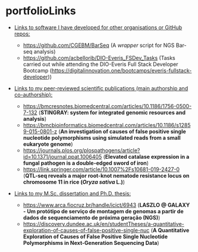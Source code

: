 # portfolioLinks

* <u>Links to software I have developed for other organisations or GitHub repos:</u>

  * https://github.com/CGEBM/BarSeq (A *wrapper* script for NGS Bar-seq analysis)
  * https://github.com/acbellorib/DIO-Everis_FSDev_Tasks (Tasks carried out while attending the DIO-Everis Full Stack Developer Bootcamp (https://digitalinnovation.one/bootcamps/everis-fullstack-developer))
  
* <u>Links to my peer-reviewed scientific publications (main authorship and co-authorship):</u>

  * https://bmcresnotes.biomedcentral.com/articles/10.1186/1756-0500-7-132 (**STINGRAY: system for integrated genomic resources and analysis**)
  * https://bmcbioinformatics.biomedcentral.com/articles/10.1186/s12859-015-0801-z (**An investigation of causes of false positive single nucleotide polymorphisms using simulated reads from a small eukaryote genome**)
  * https://journals.plos.org/plospathogens/article?id=10.1371/journal.ppat.1006405 (**Elevated catalase expression in a fungal pathogen is a double-edged sword of iron**)
  * https://link.springer.com/article/10.1007%2Fs10681-019-2427-0 (**QTL-seq reveals a major root-knot nematode resistance locus on chromosome 11 in rice (*Oryza sativa* L.)**)
  
* <u>Links to my M.Sc. dissertation and Ph.D. thesis:</u>
  * https://www.arca.fiocruz.br/handle/icict/6943 (**LASZLO @ GALAXY - Um protótipo de serviço de montagem de genomas a partir de dados de sequenciamento de próxima geração (NGS)**)
  * https://discovery.dundee.ac.uk/en/studentTheses/a-quantitative-exploration-of-causes-of-false-positive-single-nuc (**A Quantitative Exploration of Causes of False Positive Single Nucleotide Polymorphisms in Next-Generation Sequencing Data**)

